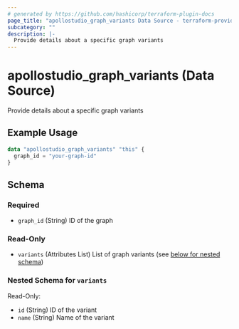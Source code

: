 ```yaml
---
# generated by https://github.com/hashicorp/terraform-plugin-docs
page_title: "apollostudio_graph_variants Data Source - terraform-provider-apollo"
subcategory: ""
description: |-
  Provide details about a specific graph variants
---
```


# apollostudio_graph_variants (Data Source)

Provide details about a specific graph variants

## Example Usage

```terraform
data "apollostudio_graph_variants" "this" {
  graph_id = "your-graph-id"
}
```

<!-- schema generated by tfplugindocs -->
## Schema

### Required

- `graph_id` (String) ID of the graph

### Read-Only

- `variants` (Attributes List) List of graph variants (see [below for nested schema](#nestedatt--variants))

<a id="nestedatt--variants"></a>
### Nested Schema for `variants`

Read-Only:

- `id` (String) ID of the variant
- `name` (String) Name of the variant
